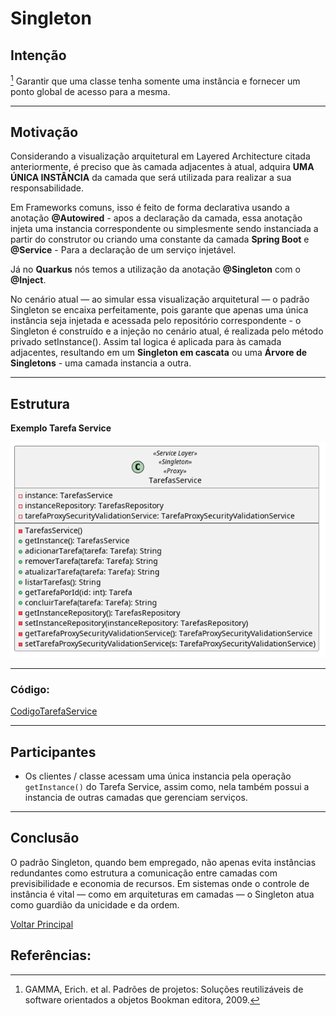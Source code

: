 
# Singleton  


## Intenção

[^GAMMA]
Garantir que uma classe tenha somente uma instância e fornecer um ponto global de acesso para a mesma.

---

## Motivação 

Considerando a visualização arquitetural em Layered Architecture citada anteriormente, é preciso que às camada adjacentes à atual, adquira **UMA ÚNICA INSTÂNCIA** da camada que será utilizada para realizar a sua responsabilidade. 

Em Frameworks comuns, isso é feito de forma declarativa usando a anotação **@Autowired** - apos a declaração da camada, essa anotação injeta uma instancia correspondente ou simplesmente sendo instanciada a partir do construtor ou criando uma constante da camada **Spring Boot** e **@Service** - Para a declaração de um serviço injetável.

Já no **Quarkus** nós temos a utilização da anotação **@Singleton** com o **@Inject**.

No cenário atual — ao simular essa visualização arquitetural — o padrão Singleton se encaixa perfeitamente, pois garante que apenas uma única instância seja injetada e acessada pelo repositório correspondente - o Singleton é construído e a injeção no cenário atual, é realizada pelo método privado setInstance(). Assim tal logica é aplicada para às camada adjacentes, resultando em um **Singleton em cascata** ou uma **Árvore de Singletons** - uma camada instancia a outra.

---

## Estrutura

**Exemplo Tarefa Service**

![EstruturaSingletonService](../../out/estruturasUmls/java/service/estruturaTarefaService/estruturaTarefaService.png)

---

### Código:

[CodigoTarefaService](../../src/main/java/service/TarefasService.java)

---

## Participantes

- Os clientes / classe acessam uma única instancia pela operação `getInstance()` do Tarefa Service, assim como, nela também possui a instancia de outras camadas que gerenciam serviços.

---

## Conclusão

O padrão Singleton, quando bem empregado, não apenas evita instâncias redundantes como estrutura a comunicação entre camadas com previsibilidade e economia de recursos. Em sistemas onde o controle de instância é vital — como em arquiteturas em camadas — o Singleton atua como guardião da unicidade e da ordem.

[Voltar Principal](index.md)

## Referências:

[^GAMMA]: GAMMA, Erich. et al. Padrões de projetos: Soluções reutilizáveis de software orientados a objetos Bookman editora, 2009.
